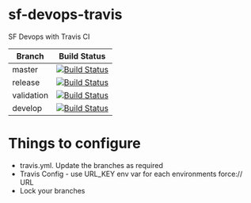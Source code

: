 # sf-devops-travis
SF Devops with Travis CI


Branch|Build Status
------|------------
master|[![Build Status](https://api.travis-ci.org/vorno-crole/sf-devops-travis.svg?branch=master)](https://travis-ci.com/github/vorno-crole/sf-devops-travis)
release|[![Build Status](https://api.travis-ci.org/vorno-crole/sf-devops-travis.svg?branch=release)](https://travis-ci.com/github/vorno-crole/sf-devops-travis)
validation|[![Build Status](https://api.travis-ci.org/vorno-crole/sf-devops-travis.svg?branch=validation)](https://travis-ci.com/github/vorno-crole/sf-devops-travis)
develop|[![Build Status](https://api.travis-ci.org/vorno-crole/sf-devops-travis.svg?branch=develop)](https://travis-ci.com/github/vorno-crole/sf-devops-travis)


# Things to configure
- travis.yml. Update the branches as required
- Travis Config - use URL_KEY env var for each environments force:// URL
- Lock your branches

